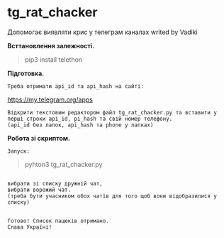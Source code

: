 # tg_rat_chacker
Допомогає виявляти крис у телеграм каналах
writed by Vadiki 

**Всттановлення залежності.**
> pip3 install telethon

**Підготовка.**
```
Треба отримати api_id та api_hash на сайті:
```
https://my.telegram.org/apps
```
Відкрити текстовим редактором файл tg_rat_chacker.py та вставити у перші строки api_id, pi_hash та свій номер телефону.
(api_id без лапок, api_hash та phone у лапках)
```

**Робота зі скриптом.**
```
Запуск:
```

> pyhton3 tg_rat_chacker.py
```

вибрати зі списку дружній чат,
вибрати ворожий чат.
(треба бути учасником обох чатів для того щоб вони відобразилися у списку)


Готово! Список пацюків отримано.
Слава Україні!
```
